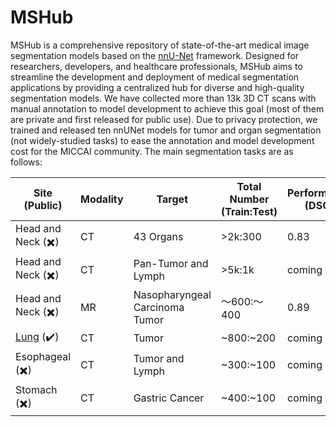 # MSHub
MSHub is a comprehensive repository of state-of-the-art medical image segmentation models based on the [nnU-Net](https://github.com/MIC-DKFZ/nnUNet) framework. Designed for researchers, developers, and healthcare professionals, MSHub aims to streamline the development and deployment of medical segmentation applications by providing a centralized hub for diverse and high-quality segmentation models. We have collected more than 13k 3D CT scans with manual annotation to model development to achieve this goal (most of them are private and first released for public use). Due to privacy protection, we trained and released ten nnUNet models for tumor and organ segmentation (not widely-studied tasks) to ease the annotation and model development cost for the MICCAI community. The main segmentation tasks are as follows:

| **Site (Public)**        | **Modality** | **Target**       | **Total Number (Train:Test)** | **Performance (DSC)** | **Pre-trained model link** | **Reference** | 
|-----------------|--------------|------------------|-------------------------------|-----------------------|-------------------------------|-----------------------|
|  Head and Neck (✖️)  | CT           | 43 Organs        | >2k:300                       | 0.83                  |coming soon | coming soon|
|  Head and Neck (✖️)  | CT           | Pan-Tumor and Lymph  | >5k:1k                        |     coming soon       | coming soon|coming soon|
|  Head and Neck (✖️)  | MR           | Nasopharyngeal Carcinoma Tumor  | ～600:～400                        |     0.89       | [model/nnunetv1](https://drive.google.com/file/d/1gweae9uHaCRno1zKw_fhksYr_VDUaWg2/view?usp=drive_link)|[GreenJournal](https://www.sciencedirect.com/science/article/pii/S016781402300018X)|
|  [Lung](https://www.cancerimagingarchive.net/collection/lidc-idri/) (✔️)  | CT           | Tumor | ~800:~200                        |     coming soon       | coming soon|coming soon|
|  Esophageal (✖️)  | CT           | Tumor and Lymph  | ~300:~100                        |     coming soon       | coming soon|coming soon|
|  Stomach (✖️)  | CT           | Gastric Cancer   | ~400:~100                        |     coming soon       | coming soon|coming soon|

